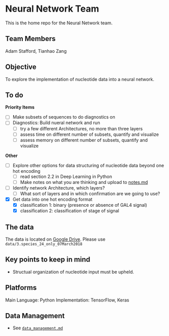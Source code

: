 # Neural Network Team

This is the home repo for the Neural Network team. 

## Team Members

Adam Stafford, Tianhao Zang

## Objective 

To explore the implementation of nucleotide data into a neural network. 

## To do 

**Priority Items**
-  [ ] Make subsets of sequences to do diagnostics on
-  [ ] Diagnostics: Build nueral network and run
	- [ ] try a few different Architectures, no more than three layers
	- [ ] assess time on different number of subsets, quantify and visualize
	- [ ] assess memory on different number of subsets, quantify and visualize
	
**Other**
- [ ] Explore other options for data structuring of nucleotide data beyond one hot encoding 
	- [ ] read section 2.2 in Deep Learning in Python
	- [ ] Make notes on what you are thinking and upload to [notes.md]()
- [ ] Identify network Architecture, which layers?
	- [ ]  What sort of layers and in which confirmation are we going to use?
- [x] Get data into one hot encoding format
	- [x] classification 1: binary (presence or absence of GAL4 signal)
	- [x] classification 2: classification of stage of signal
	
## The data

The data is located on [Google Drive](https://drive.google.com/open?id=1kAh9NPg0gin4KIYvdz2Czi1LCQ2Js06X). Please use `data/3.species_24_only_07March2018`

## Key points to keep in mind

- Structual organization of nucleotide input must be upheld.  

## Platforms

Main Language: Python
Implementation: TensorFlow, Keras

## Data Management

- See [`data_management.md`](https://github.com/DiscoveryDNA/team_neural_network/blob/master/data_managment.md)
